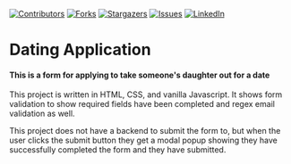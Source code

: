 [![Contributors][contributors-shield]][contributors-url]
[![Forks][forks-shield]][forks-url]
[![Stargazers][stars-shield]][stars-url]
[![Issues][issues-shield]][issues-url]
[![LinkedIn][linkedin-shield]][linkedin-url]

# Dating Application

#### This is a form for applying to take someone's daughter out for a date

This project is written in HTML, CSS, and vanilla Javascript. It shows form validation to show required fields have been completed and regex email validation as well.

This project does not have a backend to submit the form to, but when the user clicks the submit button they get a modal popup showing they have successfully completed the form and they have submitted.


[contributors-shield]: https://img.shields.io/github/contributors/gibbonsdav/dating-application.svg?style=flat-square
[contributors-url]: https://github.com/gibbonsdav/dating-application/graphs/contributors
[issues-shield]: https://img.shields.io/github/issues/gibbonsdav/dating-application.svg?style=flat-square
[issues-url]: https://github.com/gibbonsdav/dating-application/issues
[forks-shield]: https://img.shields.io/github/forks/gibbonsdav/dating-application.svg?style=flat-square
[forks-url]: https://github.com/gibbonsdav/dating-application/network/members
[stars-shield]: https://img.shields.io/github/stars/gibbonsdav/dating-application.svg?style=flat-square
[stars-url]: https://github.com/gibbonsdav/dating-application/stargazers
[linkedin-shield]: https://img.shields.io/badge/-LinkedIn-black.svg?style=flat-square&logo=linkedin&colorB=555
[linkedin-url]: https://linkedin.com/in/david-gibbons-lv/
